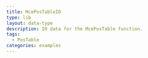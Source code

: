 ```yaml
---
title: McePosTableIO
type: lib
layout: data-type
description: IO data for the McePosTable function.
tags: 
  - PosTable
categories: examples
---
```

